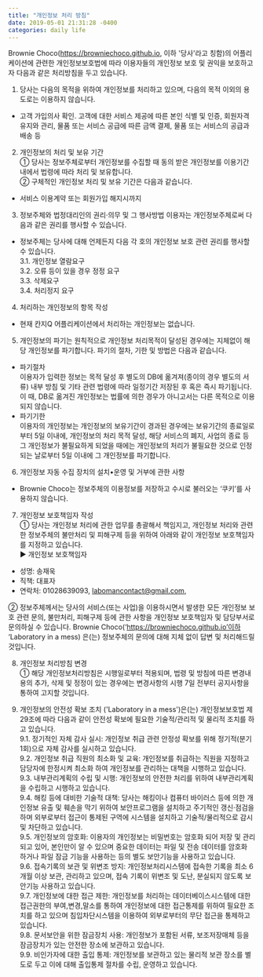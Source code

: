 ```yaml
---
title: "개인정보 처리 방침"
date: 2019-05-01 21:31:28 -0400
categories: daily life
---
```

Brownie Choco(https://browniechoco.github.io, 이하 '당사'라고 칭함)의 어플리케이션에 관련한 개인정보보호법에 따라 이용자들의 개인정보 보호 및 권익을 보호하고자 다음과 같은 처리방침을 두고 있습니다.

1. 당사는 다음의 목적을 위하여 개인정보를 처리하고 있으며, 다음의 목적 이외의 용도로는 이용하지 않습니다.
- 고객 가입의사 확인. 고객에 대한 서비스 제공에 따른 본인 식별 및 인증, 회원자격 유지와 관리, 물품 또는 서비스 공급에 따른 금액 결제, 물품 또는 서비스의 공급과 배송 등

2. 개인정보의 처리 및 보유 기간  
① 당사는 정보주체로부터 개인정보를 수집할 때 동의 받은 개인정보를 이용기간 내에서 법령에 따라 처리 및 보유합니다.  
② 구체적인 개인정보 처리 및 보유 기간은 다음과 같습니다.  
- 서비스 이용계약 또는 회원가입 해지시까지

3. 정보주체와 법정대리인의 권리·의무 및 그 행사방법 이용자는 개인정보주체로써 다음과 같은 권리를 행사할 수 있습니다.  
- 정보주체는 당사에 대해 언제든지 다음 각 호의 개인정보 보호 관련 권리를 행사할 수 있습니다.  
3.1. 개인정보 열람요구  
3.2. 오류 등이 있을 경우 정정 요구  
3.3. 삭제요구  
3.4. 처리정지 요구  

4. 처리하는 개인정보의 항목 작성  
- 현재 칸지Q 어플리케이션에서 처리하는 개인정보는 없습니다.

5. 개인정보의 파기는  원칙적으로 개인정보 처리목적이 달성된 경우에는 지체없이 해당 개인정보를 파기합니다. 파기의 절차, 기한 및 방법은 다음과 같습니다.
- 파기절차  
이용자가 입력한 정보는 목적 달성 후 별도의 DB에 옮겨져(종이의 경우 별도의 서류) 내부 방침 및 기타 관련 법령에 따라 일정기간 저장된 후 혹은 즉시 파기됩니다. 이 때, DB로 옮겨진 개인정보는 법률에 의한 경우가 아니고서는 다른 목적으로 이용되지 않습니다.
- 파기기한  
이용자의 개인정보는 개인정보의 보유기간이 경과된 경우에는 보유기간의 종료일로부터 5일 이내에, 개인정보의 처리 목적 달성, 해당 서비스의 폐지, 사업의 종료 등 그 개인정보가 불필요하게 되었을 때에는 개인정보의 처리가 불필요한 것으로 인정되는 날로부터 5일 이내에 그 개인정보를 파기합니다.

6. 개인정보 자동 수집 장치의 설치•운영 및 거부에 관한 사항
- Brownie Choco는 정보주체의 이용정보를 저장하고 수시로 불러오는 ‘쿠키’를 사용하지 않습니다.

7. 개인정보 보호책임자 작성  
① 당사는 개인정보 처리에 관한 업무를 총괄해서 책임지고, 개인정보 처리와 관련한 정보주체의 불만처리 및 피해구제 등을 위하여 아래와 같이 개인정보 보호책임자를 지정하고 있습니다.  
▶ 개인정보 보호책임자 
- 성명: 송재욱
- 직책: 대표자
- 연락처: 01028639093, labomancontact@gmail.com,  
 
② 정보주체께서는 당사의 서비스(또는 사업)을 이용하시면서 발생한 모든 개인정보 보호 관련 문의, 불만처리, 피해구제 등에 관한 사항을 개인정보 보호책임자 및 담당부서로 문의하실 수 있습니다. Brownie Choco(‘https://browniechoco.github.io’이하 ‘Laboratory in a mess) 은(는) 정보주체의 문의에 대해 지체 없이 답변 및 처리해드릴 것입니다.

8. 개인정보 처리방침 변경  
① 해당 개인정보처리방침은 시행일로부터 적용되며, 법령 및 방침에 따른 변경내용의 추가, 삭제 및 정정이 있는 경우에는 변경사항의 시행 7일 전부터 공지사항을 통하여 고지할 것입니다.

9. 개인정보의 안전성 확보 조치 ('Laboratory in a mess')은(는) 개인정보보호법 제29조에 따라 다음과 같이 안전성 확보에 필요한 기술적/관리적 및 물리적 조치를 하고 있습니다.  
9.1. 정기적인 자체 감사 실시: 개인정보 취급 관련 안정성 확보를 위해 정기적(분기 1회)으로 자체 감사를 실시하고 있습니다.  
9.2. 개인정보 취급 직원의 최소화 및 교육: 개인정보를 취급하는 직원을 지정하고 담당자에 한정시켜 최소화 하여 개인정보를 관리하는 대책을 시행하고 있습니다.  
9.3. 내부관리계획의 수립 및 시행: 개인정보의 안전한 처리를 위하여 내부관리계획을 수립하고 시행하고 있습니다.  
9.4. 해킹 등에 대비한 기술적 대책: 당사는 해킹이나 컴퓨터 바이러스 등에 의한 개인정보 유출 및 훼손을 막기 위하여 보안프로그램을 설치하고 주기적인 갱신·점검을 하며 외부로부터 접근이 통제된 구역에 시스템을 설치하고 기술적/물리적으로 감시 및 차단하고 있습니다.  
9.5. 개인정보의 암호화: 이용자의 개인정보는 비밀번호는 암호화 되어 저장 및 관리되고 있어, 본인만이 알 수 있으며 중요한 데이터는 파일 및 전송 데이터를 암호화 하거나 파일 잠금 기능을 사용하는 등의 별도 보안기능을 사용하고 있습니다.  
9.6. 접속기록의 보관 및 위변조 방지: 개인정보처리시스템에 접속한 기록을 최소 6개월 이상 보관, 관리하고 있으며, 접속 기록이 위변조 및 도난, 분실되지 않도록 보안기능 사용하고 있습니다.  
9.7. 개인정보에 대한 접근 제한: 개인정보를 처리하는 데이터베이스시스템에 대한 접근권한의 부여,변경,말소를 통하여 개인정보에 대한 접근통제를 위하여 필요한 조치를 하고 있으며 침입차단시스템을 이용하여 외부로부터의 무단 접근을 통제하고 있습니다.  
9.8. 문서보안을 위한 잠금장치 사용: 개인정보가 포함된 서류, 보조저장매체 등을 잠금장치가 있는 안전한 장소에 보관하고 있습니다.  
9.9. 비인가자에 대한 출입 통제: 개인정보를 보관하고 있는 물리적 보관 장소를 별도로 두고 이에 대해 출입통제 절차를 수립, 운영하고 있습니다.  
